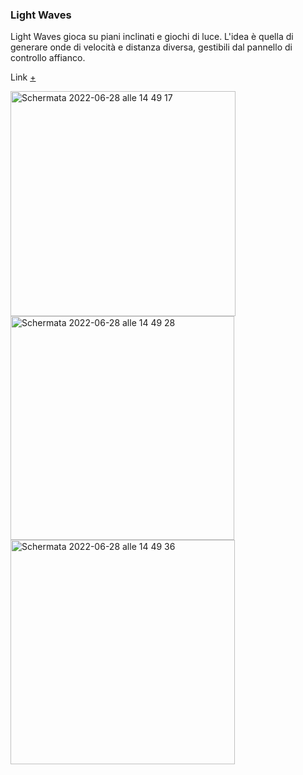 ### Light Waves 

Light Waves gioca su piani inclinati e giochi di luce.
L'idea è quella di generare onde di velocità e distanza diversa, gestibili dal pannello di controllo affianco. 

Link [+](https://editor.p5js.org/AriannaTerenzi/full/kUEwYG6jb)

<img width="360" alt="Schermata 2022-06-28 alle 14 49 17" src="https://user-images.githubusercontent.com/101118175/176183327-6aba6dae-72d0-407e-9341-60e42756b017.png"> <img width="358" alt="Schermata 2022-06-28 alle 14 49 28" src="https://user-images.githubusercontent.com/101118175/176183340-d305a169-a494-4ad1-9820-4801280b3c14.png"> <img width="359" alt="Schermata 2022-06-28 alle 14 49 36" src="https://user-images.githubusercontent.com/101118175/176183342-b4d2cf1e-1ef5-49f4-89ee-277a394d42be.png">
